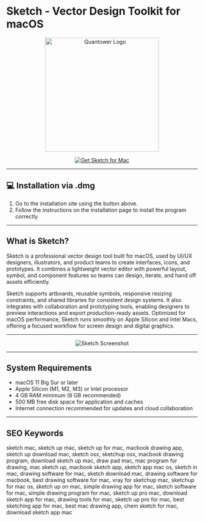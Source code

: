 # Sketch - Vector Design Toolkit for macOS


<p align="center">
  <img src="https://static.vecteezy.com/system/resources/previews/046/437/262/non_2x/sketch-logo-transparent-free-png.png" alt="Quantower Logo" width="300"/>
</p>
 

<div align="center">  
<a href="https://www.sketch.com/">  
<img src="https://img.shields.io/badge/⬇️_Get_Sketch_for_Mac-F7B500?style=for-the-badge&logo=apple&logoColor=000000" alt="Get Sketch for Mac">  
</a>  
</div>  

---

## 💻 Installation via .dmg

1. Go to the installation site using the button above.  
2. Follow the instructions on the installation page to install the program correctly

---

## What is Sketch?

Sketch is a professional vector design tool built for macOS, used by UI/UX designers, illustrators, and product teams to create interfaces, icons, and prototypes. It combines a lightweight vector editor with powerful layout, symbol, and component features so teams can design, iterate, and hand off assets efficiently.

Sketch supports artboards, reusable symbols, responsive resizing constraints, and shared libraries for consistent design systems. It also integrates with collaboration and prototyping tools, enabling designers to preview interactions and export production-ready assets. Optimized for macOS performance, Sketch runs smoothly on Apple Silicon and Intel Macs, offering a focused workflow for screen design and digital graphics.

---

<div align="center">

![Sketch Screenshot](https://cdn.sketch.com/assets/blog/collaboration-editing@2x.jpg)

</div>

---

## System Requirements

- macOS 11 Big Sur or later  
- Apple Silicon (M1, M2, M3) or Intel processor  
- 4 GB RAM minimum (8 GB recommended)  
- 500 MB free disk space for application and caches  
- Internet connection recommended for updates and cloud collaboration

---

## SEO Keywords

sketch mac, sketch up mac, sketch up for mac, macbook drawing app, sketch up download mac, sketch osx, sketchup osx, macbook drawing program, download sketch up mac, draw pad mac, mac program for drawing, mac sketch up, macbook sketch app, sketch app mac os, sketch in mac, drawing software for mac, sketch download mac, drawing software for macbook, best drawing software for mac, vray for sketchup mac, sketchup for mac os, sketch up on mac, simple drawing app for mac, sketch software for mac, simple drawing program for mac, sketch up pro mac, download sketch app for mac, drawing tools for mac, sketch up pro for mac, best sketching app for mac, best mac drawing app, chem sketch for mac, download sketch app mac

